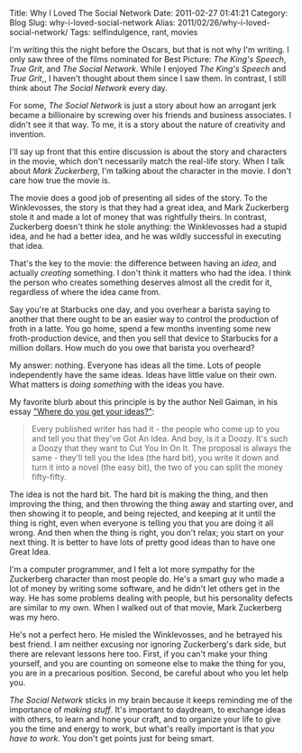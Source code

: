 Title: Why I Loved The Social Network
Date: 2011-02-27 01:41:21
Category: Blog
Slug: why-i-loved-social-network
Alias: 2011/02/26/why-i-loved-social-network/
Tags: selfindulgence, rant, movies


I'm writing this the night before the Oscars, but that is not why I'm writing. I only saw three of the films nominated for Best Picture: _The King's Speech_, _True Grit_, and _The Social Network_. While I enjoyed _The King's Speech_ and _True Grit_,, I haven't thought about them since I saw them. In contrast, I still think about _The Social Network_ every day.

For some, _The Social Network_ is just a story about how an arrogant jerk became a billionaire by screwing over his friends and business associates. I didn't see it that way. To me, it is a story about the nature of creativity and invention.
<!--break-->
I'll say up front that this entire discussion is about the story and characters in the movie, which don't necessarily match the real-life story. When I talk about _Mark Zuckerberg_, I'm talking about the character in the movie. I don't care how true the movie is.

The movie does a good job of presenting all sides of the story. To the Winklevosses, the story is that they had a great idea, and Mark Zuckerberg stole it and made a lot of money that was rightfully theirs. In contrast, Zuckerberg doesn't think he stole anything: the Winklevosses had a stupid idea, and he had a better idea, and he was wildly successful in executing that idea.

That's the key to the movie: the difference between having an _idea_, and actually _creating_ something. I don't think it matters who had the idea. I think the person who creates something deserves almost all the credit for it, regardless of where the idea came from.

Say you're at Starbucks one day, and you overhear a barista saying to another that there ought to be an easier way to control the production of froth in a latte. You go home, spend a few months inventing some new froth-production device, and then you sell that device to Starbucks for a million dollars. How much do you owe that barista you overheard?

My answer: nothing. Everyone has ideas all the time. Lots of people independently have the same ideas. Ideas have little value on their own. What matters is _doing something_ with the ideas you have.

My favorite blurb about this principle is by the author Neil Gaiman, in his essay ["Where do you get your ideas?"](http://www.neilgaiman.com/p/Cool_Stuff/Essays/Essays_By_Neil/Where_do_you_get_your_ideas%3F):

> Every published writer has had it - the people who come up to you and tell you that they've Got An Idea. And boy, is it a Doozy. It's such a Doozy that they want to Cut You In On It. The proposal is always the same - they'll tell you the Idea (the hard bit), you write it down and turn it into a novel (the easy bit), the two of you can split the money fifty-fifty. 

The idea is not the hard bit. The hard bit is making the thing, and then improving the thing, and then throwing the thing away and starting over, and then showing it to people, and being rejected, and keeping at it until the thing is right, even when everyone is telling you that you are doing it all wrong.  And then when the thing is right, you don't relax; you start on your next thing. It is better to have lots of pretty good ideas than to have one Great Idea.

I'm a computer programmer, and I felt a lot more sympathy for the Zuckerberg character than most people do. He's a smart guy who made a lot of money by writing some software, and he didn't let others get in the way. He has some problems dealing with people, but his personality defects are similar to my own. When I walked out of that movie, Mark Zuckerberg was my hero.

He's not a perfect hero. He misled the Winklevosses, and he betrayed his best friend. I am neither excusing nor ignoring Zuckerberg's dark side, but there are relevant lessons here too. First, if you can't make your thing yourself, and you are counting on someone else to make the thing for you, you are in a precarious position. Second, be careful about who you let help you.

_The Social Network_ sticks in my brain because it keeps reminding me of the importance of _making stuff_. It's important to daydream, to exchange ideas with others, to learn and hone your craft, and to organize your life to give you the time and energy to work, but what's really important is that _you have to work_. You don't get points just for being smart.
